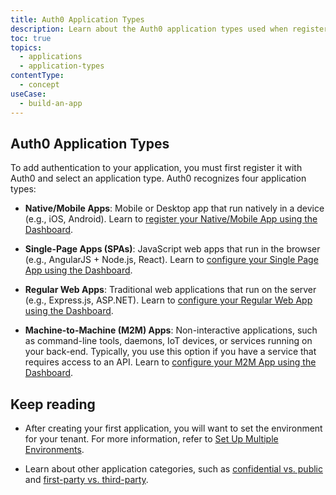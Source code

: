 ```yaml
---
title: Auth0 Application Types
description: Learn about the Auth0 application types used when registering an application with Auth0
toc: true
topics:
  - applications
  - application-types
contentType: 
  - concept
useCase:
  - build-an-app
---
```


## Auth0 Application Types

To add authentication to your application, you must first register it with Auth0 and select an application type. Auth0 recognizes four application types:

- **Native/Mobile Apps**: Mobile or Desktop app that run natively in a device (e.g., iOS, Android). Learn to [register your Native/Mobile App using the Dashboard](/applications/guides/register-native-app).

- **Single-Page Apps (SPAs)**: JavaScript web apps that run in the browser (e.g., AngularJS + Node.js, React). Learn to [configure your Single Page App using the Dashboard](/applications/guides/register-spa).

- **Regular Web Apps**: Traditional web applications that run on the server (e.g., Express.js, ASP.NET). Learn to [configure your Regular Web App using the Dashboard](/applications/guides/register-regular-web-app).

- **Machine-to-Machine (M2M) Apps**: Non-interactive applications, such as command-line tools, daemons, IoT devices, or services running on your back-end. Typically, you use this option if you have a service that requires access to an API. Learn to [configure your M2M App using the Dashboard](/applications/guides/register-m2m-app).


## Keep reading

- After creating your first application, you will want to set the environment for your tenant. For more information, refer to [Set Up Multiple Environments](/dev-lifecycle/setting-up-env#set-the-environment).

- Learn about other application categories, such as [confidential vs. public](/applications/concepts/application-types-confidential-public) and [first-party vs. third-party](/applications/concepts/application-types-first-third-party).
